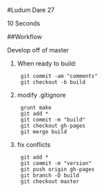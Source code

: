 #Ludum Dare 27

10 Seconds

##Workflow

Develop off of master

1. When ready to build:

        git commit -am "comments"
        git checkout -b build

2. modify .gitignore

        grunt make
        git add *
        git commit -m "build"
        git checkout gh-pages
        git merge build

3. fix conflicts

        git add *
        git commit -m "version"
        git push origin gh-pages
        git branch -D build
        git checkout master
